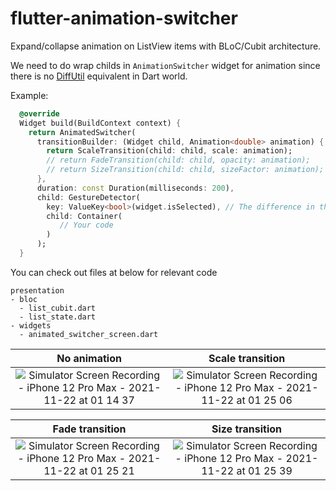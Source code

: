 # flutter-animation-switcher

Expand/collapse animation on ListView items with BLoC/Cubit architecture.

We need to do wrap childs in `AnimationSwitcher` widget for animation since there is no [DiffUtil](https://www.google.com/search?q=diffutil+android&rlz=1C5CHFA_enMY955MY956&oq=diffutil+android&aqs=chrome..69i57j0i512l3j0i22i30j69i60l3.1750j0j4&sourceid=chrome&ie=UTF-8) equivalent in Dart world.

Example:
```dart  
  @override
  Widget build(BuildContext context) {
    return AnimatedSwitcher(
      transitionBuilder: (Widget child, Animation<double> animation) {
        return ScaleTransition(child: child, scale: animation);
        // return FadeTransition(child: child, opacity: animation);
        // return SizeTransition(child: child, sizeFactor: animation);
      },
      duration: const Duration(milliseconds: 200),
      child: GestureDetector(
        key: ValueKey<bool>(widget.isSelected), // The difference in this value will determine whether animation will run.
        child: Container(
           // Your code
        )
      );
  }
```

You can check out files at below for relevant code
```
presentation
- bloc
  - list_cubit.dart
  - list_state.dart
- widgets
  - animated_switcher_screen.dart
```

| No animation | Scale transition  | 
| :---------: |:---------:|
| ![Simulator Screen Recording - iPhone 12 Pro Max - 2021-11-22 at 01 14 37](https://user-images.githubusercontent.com/35066207/142772209-22fb1895-7613-4926-891f-4cd05bdf220b.gif) | ![Simulator Screen Recording - iPhone 12 Pro Max - 2021-11-22 at 01 25 06](https://user-images.githubusercontent.com/35066207/142772561-0c13df33-4e69-4c15-95cb-f7d49357d58d.gif)

| Fade transition | Size transition  | 
| :---------: |:---------:|
|![Simulator Screen Recording - iPhone 12 Pro Max - 2021-11-22 at 01 25 21](https://user-images.githubusercontent.com/35066207/142772598-b8f2084f-db88-4048-a32b-517c3c799279.gif)| ![Simulator Screen Recording - iPhone 12 Pro Max - 2021-11-22 at 01 25 39](https://user-images.githubusercontent.com/35066207/142772602-8a920807-1263-414f-97a5-46333a7032d9.gif) |

